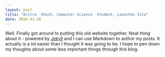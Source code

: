 ```yaml
---
layout: post
title: "Aritra  Ghosh, Computer Science  Student, Launches Site"
date: 2016-01-26
---
```


Well. Finally got around to putting this old website together. Neat thing about it - powered by [Jekyll](http://jekyllrb.com) and I can use Markdown to author my posts. It actually is a lot easier than I thought it was going to be. I hope to pen down my thoughts about some less important things through this blog. 
